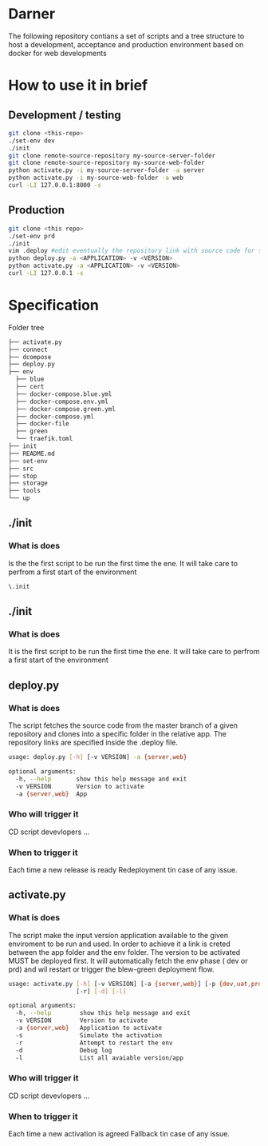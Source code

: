 # Darner
The following repository contians a set of scripts and a tree structure to host a development, acceptance and production environment based on docker for web developments

# How to use it in brief
## Development / testing
```sh {.line-numbers}
git clone <this-repo>
./set-env dev
./init
git clone remote-source-repository my-source-server-folder
git clone remote-source-repository my-source-web-folder
python activate.py -i my-source-server-folder -a server
python activate.py -i my-source-web-folder -a web
curl -LI 127.0.0.1:8000 -s
```
## Production
```sh {.line-numbers}
git clone <this repo>
./set-env prd
./init
vim .deploy #edit eventually the repository link with source code for server and web
python deploy.py -a <APPLICATION> -v <VERSION>
python activate.py -a <APPLICATION> -v <VERSION> 
curl -LI 127.0.0.1 -s

```

# Specification
Folder tree
```sh
├── activate.py
├── connect
├── dcompose
├── deploy.py
├── env
  ├── blue
  ├── cert
  ├── docker-compose.blue.yml
  ├── docker-compose.env.yml
  ├── docker-compose.green.yml
  ├── docker-compose.yml
  ├── docker-file
  ├── green
  └── traefik.toml
├── init
├── README.md
├── set-env
├── src
├── stop
├── storage
├── tools
└── up

```

## ./init
### What is does
Is the the first script to be run the first time the ene.
It will take care to perfrom a first start of the environment

```sh
\.init
```

## ./init
### What is does
It is the first script to be run the first time the ene.
It will take care to perfrom a first start of the environment


## deploy.py
### What is does
The script fetches the source code from the master branch of a given repository and clones into a specific folder in the relative app. The repository links are specified inside the .deploy file.

```sh
usage: deploy.py [-h] [-v VERSION] -a {server,web}

optional arguments:
  -h, --help       show this help message and exit
  -v VERSION       Version to activate
  -a {server,web}  App
```


### Who will trigger it
CD script
devevlopers
...
### When to trigger it
Each time a new release is ready
Redeployment tin case of any issue.


## activate.py

### What is does
The script make the input version application available to the given enviroment to be run and used. 
In order to achieve it a link is creted between the app folder and the env folder.
The version to be activated MUST be deployed first.
It will automatically fetch the env phase ( dev or prd) and wil restart or trigger the blew-green deployment flow.

```sh
usage: activate.py [-h] [-v VERSION] [-a {server,web}] [-p {dev,uat,prd}] [-s]
                   [-r] [-d] [-l]

optional arguments:
  -h, --help        show this help message and exit
  -v VERSION        Version to activate
  -a {server,web}   Application to activate  
  -s                Simulate the activation
  -r                Attempt to restart the env
  -d                Debug log
  -l                List all avaiable version/app
```


### Who will trigger it
CD script
devevlopers 
...
### When to trigger it
Each time a new activation is agreed
Fallback tin case of any issue.

